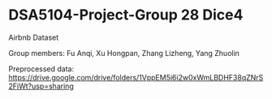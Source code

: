 # DSA5104-Project-Group 28 Dice4
 Airbnb Dataset
 
 Group members: Fu Anqi, Xu Hongpan, Zhang Lizheng, Yang Zhuolin

 Preprocessed data: https://drive.google.com/drive/folders/1VppEM5i6i2w0xWmLBDHF38qZNrS2FiWt?usp=sharing

